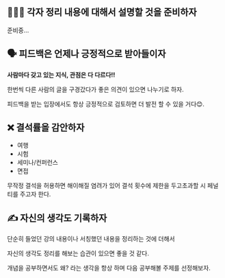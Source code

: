 ## **💁🏻‍♀️ 각자 정리 내용에 대해서 설명할 것을 준비하자**

준비중...

## **🗣 피드백은 언제나 긍정적으로 받아들이자**

**사람마다 갖고 있는 지식, 관점은 다 다르다!!**

한번씩 다른 사람의 글을 구경갔다가 좋은 의견이 있으면 나누기로 하자.

피드백을 받는 입장에서도 항상 긍정적으로 검토하면 더 발전 할 수 있을 거다😊.

## **❌ 결석률을 감안하자**

- 여행
- 시험
- 세미나/컨퍼런스
- 면접

무작정 결석을 허용하면 해이해질 염려가 있어 결석 횟수에 제한을 두고초과할 시 페널티를 주고자 한다.

## **✍️ 자신의 생각도 기록하자**

단순히 들었던 강의 내용이나 서칭했던 내용을 정리하는 것에 더해서

자신의 생각도 정리를 해보는 습관이 있으면 좋을 것 같다.

개념을 공부하면서도 왜? 라는 생각을 항상 하며 다음 공부해볼 주제를 선정해보자.
